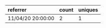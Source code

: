 | referrer          | count | uniques |
| :---------------- | :---- | :------ |
| 11/04/20 20:00:00 | 2     | 1       |